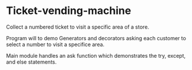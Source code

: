 # Ticket-vending-machine
Collect a numbered ticket to visit a specific area of a store.

Program will to demo Generators and decorators asking each customer to select a number to visit a specifice area.

Main module handles an ask function which demonstrates the try, except, and else statements.


